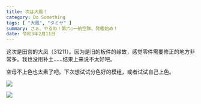 ```yaml
---
title: 次は大鳳！
category: Do Something
tags: [ "大鳳", "タミヤ" ]
summary: さぁ、やるわ！第六○一航空隊、発艦始め！
date: 令和3年2月11日
---
```


这次是田宫的大凤（31211）。因为是旧的板件的缘故，感觉零件需要修正的地方非常多。我也没用补土……结果上来说不太好吧。

空母不上色也太素了吧。下次想试试分色好的模组，或者试试自己上色。

![](https://t.gyara.moe/CGO6)

![](https://t.gyara.moe/uFZ4)
